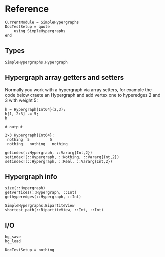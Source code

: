Reference
=========

```@meta
CurrentModule = SimpleHypergraphs
DocTestSetup = quote
    using SimpleHypergraphs
end
```

Types
-----

```@docs
SimpleHypergraphs.Hypergraph
```

Hypergraph array getters and setters
------------------------------------

Normally you work with a hypergraph via array setters, for example the code below craete an Hypergraph and add vertex one to hyperedges 2 and 3 with weight 5:
```jldoctest
h = Hypergraph{Int64}(2,3);
h[1, 2:3] .= 5;  
h

# output

2×3 Hypergraph{Int64}:
 nothing  5         5
 nothing   nothing   nothing
```

```@docs
getindex(::Hypergraph, ::Vararg{Int,2})
setindex!(::Hypergraph, ::Nothing, ::Vararg{Int,2})
setindex!(::Hypergraph, ::Real, ::Vararg{Int,2})
```

Hypergraph info
---------------
```@docs
size(::Hypergraph)
getvertices(::Hypergraph, ::Int)
gethyperedges(::Hypergraph, ::Int)

SimpleHypergraphs.BipartiteView
shortest_path(::BipartiteView, ::Int, ::Int)
```

I/O
---
```@docs
hg_save
hg_load
```

```@meta
DocTestSetup = nothing
```
